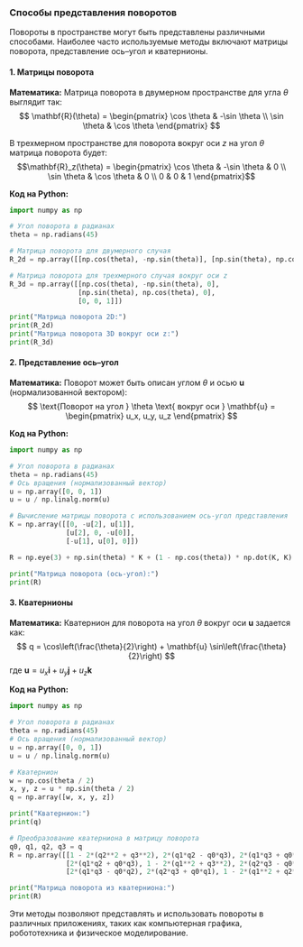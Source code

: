 ### Способы представления поворотов

Повороты в пространстве могут быть представлены различными способами. Наиболее часто используемые методы включают матрицы поворота, представление ось–угол и кватернионы.

#### 1. Матрицы поворота

**Математика:**
Матрица поворота в двумерном пространстве для угла $\theta$ выглядит так:
$$
\mathbf{R}(\theta) = \begin{pmatrix}
\cos \theta & -\sin \theta \\
\sin \theta & \cos \theta
\end{pmatrix}
$$

В трехмерном пространстве для поворота вокруг оси $z$ на угол $\theta$ матрица поворота будет:
$$\mathbf{R}_z(\theta) = \begin{pmatrix}
\cos \theta & -\sin \theta & 0 \\
\sin \theta & \cos \theta & 0 \\
0 & 0 & 1
\end{pmatrix}$$

**Код на Python:**
```python
import numpy as np

# Угол поворота в радианах
theta = np.radians(45)

# Матрица поворота для двумерного случая
R_2d = np.array([[np.cos(theta), -np.sin(theta)], [np.sin(theta), np.cos(theta)]])

# Матрица поворота для трехмерного случая вокруг оси z
R_3d = np.array([[np.cos(theta), -np.sin(theta), 0],
                 [np.sin(theta), np.cos(theta), 0],
                 [0, 0, 1]])

print("Матрица поворота 2D:")
print(R_2d)
print("Матрица поворота 3D вокруг оси z:")
print(R_3d)
```

#### 2. Представление ось–угол

**Математика:**
Поворот может быть описан углом $\theta$ и осью $\mathbf{u}$ (нормализованной вектором):
$$
\text{Поворот на угол } \theta \text{ вокруг оси } \mathbf{u} = \begin{pmatrix} u_x, u_y, u_z \end{pmatrix}
$$

**Код на Python:**
```python
import numpy as np

# Угол поворота в радианах
theta = np.radians(45)
# Ось вращения (нормализованный вектор)
u = np.array([0, 0, 1])
u = u / np.linalg.norm(u)

# Вычисление матрицы поворота с использованием ось-угол представления
K = np.array([[0, -u[2], u[1]],
              [u[2], 0, -u[0]],
              [-u[1], u[0], 0]])

R = np.eye(3) + np.sin(theta) * K + (1 - np.cos(theta)) * np.dot(K, K)

print("Матрица поворота (ось-угол):")
print(R)
```

#### 3. Кватернионы

**Математика:**
Кватернион для поворота на угол $\theta$ вокруг оси $\mathbf{u}$ задается как:
$$
q = \cos\left(\frac{\theta}{2}\right) + \mathbf{u} \sin\left(\frac{\theta}{2}\right)
$$
где $\mathbf{u} = u_x \mathbf{i} + u_y \mathbf{j} + u_z \mathbf{k}$

**Код на Python:**
```python
import numpy as np

# Угол поворота в радианах
theta = np.radians(45)
# Ось вращения (нормализованный вектор)
u = np.array([0, 0, 1])
u = u / np.linalg.norm(u)

# Кватернион
w = np.cos(theta / 2)
x, y, z = u * np.sin(theta / 2)
q = np.array([w, x, y, z])

print("Кватернион:")
print(q)

# Преобразование кватерниона в матрицу поворота
q0, q1, q2, q3 = q
R = np.array([[1 - 2*(q2**2 + q3**2), 2*(q1*q2 - q0*q3), 2*(q1*q3 + q0*q2)],
              [2*(q1*q2 + q0*q3), 1 - 2*(q1**2 + q3**2), 2*(q2*q3 - q0*q1)],
              [2*(q1*q3 - q0*q2), 2*(q2*q3 + q0*q1), 1 - 2*(q1**2 + q2**2)]])

print("Матрица поворота из кватерниона:")
print(R)
```

Эти методы позволяют представлять и использовать повороты в различных приложениях, таких как компьютерная графика, робототехника и физическое моделирование.